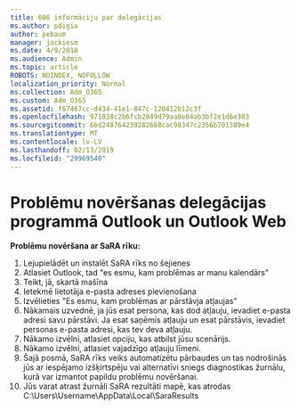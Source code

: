 ```yaml
---
title: 606 informāciju par delegācijas
ms.author: pdigia
author: pebaum
manager: jackiesm
ms.date: 4/9/2018
ms.audience: Admin
ms.topic: article
ROBOTS: NOINDEX, NOFOLLOW
localization_priority: Normal
ms.collection: Adm_O365
ms.custom: Adm_O365
ms.assetid: f67467cc-d434-41e1-847c-120412b12c3f
ms.openlocfilehash: 971838c2b6fcb2849d79aa8e84ab3bf2e1d6e383
ms.sourcegitcommit: 6bd248764239282688cac98347c2356b701389e4
ms.translationtype: MT
ms.contentlocale: lv-LV
ms.lasthandoff: 02/13/2019
ms.locfileid: "29969540"
---
```

# <a name="troubleshooting-delegation-in-outlook-and-outlook-on-the-web"></a>Problēmu novēršanas delegācijas programmā Outlook un Outlook Web

**Problēmu novēršana ar SaRA rīku:**

1. Lejupielādēt un instalēt SaRA rīks no šejienes
1. Atlasiet Outlook, tad "es esmu, kam problēmas ar manu kalendārs"
1. Teikt, jā, skartā mašīna
1. Ietekmē lietotāja e-pasta adreses pievienošana
1. Izvēlieties "Es esmu, kam problēmas ar pārstāvja atļaujas"
1. Nākamais uzvednē, ja jūs esat persona, kas dod atļauju, ievadiet e-pasta adresi savu pārstāvi. Ja esat saņēmis atļauju un esat pārstāvis, ievadiet personas e-pasta adresi, kas tev deva atļauju.
1. Nākamo izvēlni, atlasiet opciju, kas atbilst jūsu scenārijs. 
1. Nākamo izvēlni, atlasiet vajadzīgo atļauju līmeni.
1. Šajā posmā, SaRA rīks veiks automatizētu pārbaudes un tas nodrošinās jūs ar iespējamo izšķirtspēju vai alternatīvi sniegs diagnostikas žurnālu, kurā var izmantot papildu problēmu novēršanai.
1. Jūs varat atrast žurnāli SaRA rezultāti mapē, kas atrodas C:\Users\Username\AppData\Local\SaraResults